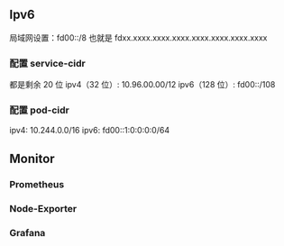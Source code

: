 ## Ipv6

局域网设置：fd00::/8
也就是 fdxx.xxxx.xxxx.xxxx.xxxx.xxxx.xxxx.xxxx

### 配置 service-cidr

都是剩余 20 位
ipv4（32 位）: 10.96.00.00/12
ipv6（128 位）: fd00::/108

### 配置 pod-cidr

ipv4: 10.244.0.0/16
ipv6: fd00::1:0:0:0:0/64

## Monitor

### Prometheus

### Node-Exporter

### Grafana
